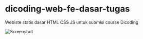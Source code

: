 # dicoding-web-fe-dasar-tugas
Webiste statis dasar HTML CSS JS untuk submisi course Dicoding 

![Screenshot](https://github.com/affanabiyyu/dicoding-web-fe-dasar-tugas/blob/main/image.png?raw=true)
